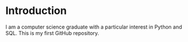 # Introduction
I am a computer science graduate with a particular interest in Python and SQL. This is my first GitHub repository.
